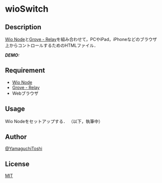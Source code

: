# wioSwitch

## Description

[Wio Node](https://www.seeedstudio.com/Wio-Node-p-2637.html)と[Grove - Relay](https://www.seeedstudio.com/Grove---Relay-p-769.html)を組み合わせて，PCやiPad，iPhoneなどのブラウザ上からコントロールするためのHTMLファイル．

***DEMO:***

## Requirement

- [Wio Node](http://ssci.to/2799)
- [Grove - Relay](http://ssci.to/807)
- Webブラウザ

## Usage

Wio Nodeをセットアップする．
（以下，執筆中）

## Author

[@YamaguchiToshi](https://twitter.com/YamaguchiToshi)

## License

[MIT](http://mit-license.org)